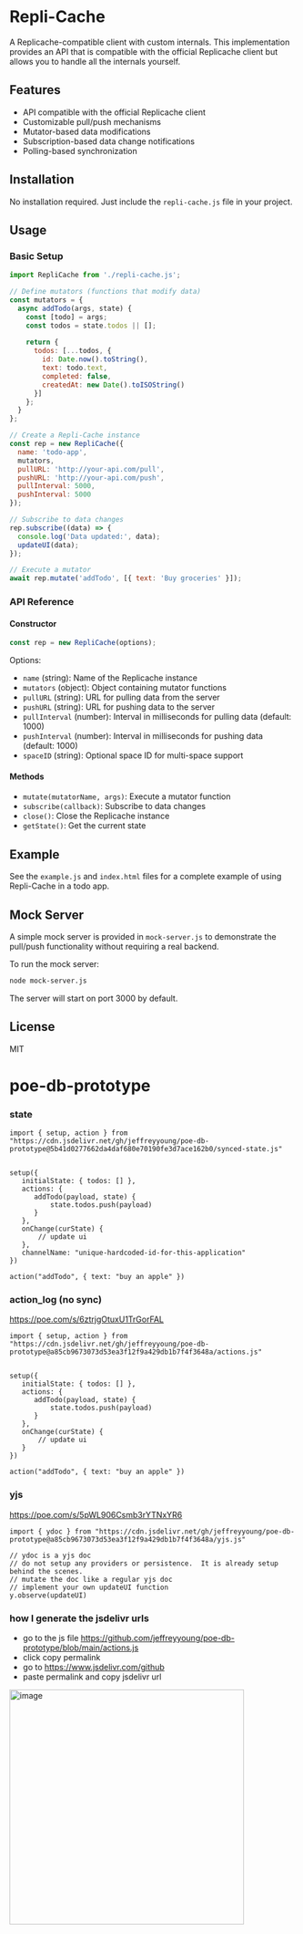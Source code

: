 # Repli-Cache

A Replicache-compatible client with custom internals. This implementation provides an API that is compatible with the official Replicache client but allows you to handle all the internals yourself.

## Features

- API compatible with the official Replicache client
- Customizable pull/push mechanisms
- Mutator-based data modifications
- Subscription-based data change notifications
- Polling-based synchronization

## Installation

No installation required. Just include the `repli-cache.js` file in your project.

## Usage

### Basic Setup

```javascript
import RepliCache from './repli-cache.js';

// Define mutators (functions that modify data)
const mutators = {
  async addTodo(args, state) {
    const [todo] = args;
    const todos = state.todos || [];
    
    return {
      todos: [...todos, {
        id: Date.now().toString(),
        text: todo.text,
        completed: false,
        createdAt: new Date().toISOString()
      }]
    };
  }
};

// Create a Repli-Cache instance
const rep = new RepliCache({
  name: 'todo-app',
  mutators,
  pullURL: 'http://your-api.com/pull',
  pushURL: 'http://your-api.com/push',
  pullInterval: 5000,
  pushInterval: 5000
});

// Subscribe to data changes
rep.subscribe((data) => {
  console.log('Data updated:', data);
  updateUI(data);
});

// Execute a mutator
await rep.mutate('addTodo', [{ text: 'Buy groceries' }]);
```

### API Reference

#### Constructor

```javascript
const rep = new RepliCache(options);
```

Options:
- `name` (string): Name of the Replicache instance
- `mutators` (object): Object containing mutator functions
- `pullURL` (string): URL for pulling data from the server
- `pushURL` (string): URL for pushing data to the server
- `pullInterval` (number): Interval in milliseconds for pulling data (default: 1000)
- `pushInterval` (number): Interval in milliseconds for pushing data (default: 1000)
- `spaceID` (string): Optional space ID for multi-space support

#### Methods

- `mutate(mutatorName, args)`: Execute a mutator function
- `subscribe(callback)`: Subscribe to data changes
- `close()`: Close the Replicache instance
- `getState()`: Get the current state

## Example

See the `example.js` and `index.html` files for a complete example of using Repli-Cache in a todo app.

## Mock Server

A simple mock server is provided in `mock-server.js` to demonstrate the pull/push functionality without requiring a real backend.

To run the mock server:

```bash
node mock-server.js
```

The server will start on port 3000 by default.

## License

MIT

# poe-db-prototype

### state
```
import { setup, action } from "https://cdn.jsdelivr.net/gh/jeffreyyoung/poe-db-prototype@5b41d0277662da4daf680e70190fe3d7ace162b0/synced-state.js"


setup({
   initialState: { todos: [] },
   actions: {
      addTodo(payload, state) {
          state.todos.push(payload)
      }
   },
   onChange(curState) {
       // update ui
   },
   channelName: "unique-hardcoded-id-for-this-application"
})

action("addTodo", { text: "buy an apple" })
```


### action_log (no sync)

https://poe.com/s/6ztrjgOtuxU1TrGorFAL

```
import { setup, action } from "https://cdn.jsdelivr.net/gh/jeffreyyoung/poe-db-prototype@a85cb9673073d53ea3f12f9a429db1b7f4f3648a/actions.js"


setup({
   initialState: { todos: [] },
   actions: {
      addTodo(payload, state) {
          state.todos.push(payload)
      }
   },
   onChange(curState) {
       // update ui
   }
})

action("addTodo", { text: "buy an apple" })
```

### yjs

https://poe.com/s/5pWL906Csmb3rYTNxYR6

```
import { ydoc } from "https://cdn.jsdelivr.net/gh/jeffreyyoung/poe-db-prototype@a85cb9673073d53ea3f12f9a429db1b7f4f3648a/yjs.js"

// ydoc is a yjs doc
// do not setup any providers or persistence.  It is already setup behind the scenes.
// mutate the doc like a regular yjs doc
// implement your own updateUI function
y.observe(updateUI)
```

### how I generate the jsdelivr urls
- go to the js file https://github.com/jeffreyyoung/poe-db-prototype/blob/main/actions.js
- click copy permalink
- go to https://www.jsdelivr.com/github
- paste permalink and copy jsdelivr url

<img width="412" alt="image" src="https://github.com/user-attachments/assets/378b71a5-4be0-4dfa-960c-1b3ae95881bd" />
 
